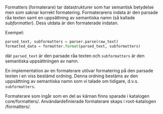 Formatters (formaterare) tar datastrukturer som har semantisk betydelse men som saknar korrekt formatering. Formaterarens indata är den parsade råa texten samt en uppsättning av semantiska namn (så kallade *subformatter*). Dess utdata är den formaterade indatan.

Exempel:

```python
parsed_text, subformatters = parser.parse(raw_text)
formatted_data = formatter.format(parsed_text, subformatters)
```

där `parsed_text` är den parsade råa texten och `subformatters` är den semantiska uppsättningen av namn.

En implementation av en formaterare utövar formatering på den parsade texten i en viss bestämd ordning. Denna ordning bestäms av den uppsättning av semantiska namn som vi talade om tidigare, d.v.s. `subformatters`.

Formaterare som ingår som en del av kärnan finns sparade i katalogen core/formatters/. Användardefinierade formaterare skaps i root-katalogen /formatters/.
